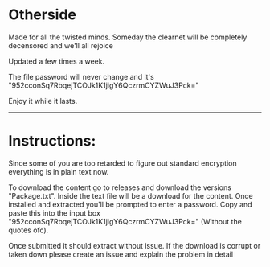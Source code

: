 # Otherside

Made for all the twisted minds. Someday the clearnet will be completely decensored and we'll all rejoice

Updated a few times a week.

The file password will never change and it's "952cconSq7RbqejTCOJk1K1jigY6QczrmCYZWuJ3Pck="

Enjoy it while it lasts.




-------------------------------------------------

# Instructions: 

Since some of you are too retarded to figure out standard encryption everything is in plain text now. 

To download the content go to releases and download the versions "Package.txt". Inside the text file will be a download for the content. Once installed and extracted you'll be prompted to enter a password. Copy and paste this into the input box "952cconSq7RbqejTCOJk1K1jigY6QczrmCYZWuJ3Pck=" (Without the quotes ofc).

Once submitted it should extract without issue. If the download is corrupt or taken down please create an issue and explain the problem in detail
